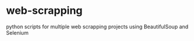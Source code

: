 # web-scrapping
python scripts for multiple web scrapping projects using BeautifulSoup and Selenium
